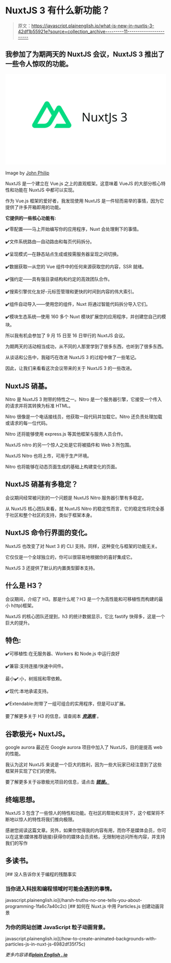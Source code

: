# NuxtJS 3 有什么新功能？

> 原文：<https://javascript.plainenglish.io/what-is-new-in-nuxtjs-3-42df1b55921e?source=collection_archive---------11----------------------->

## 我参加了为期两天的 NuxtJS 会议，NuxtJS 3 推出了一些令人惊叹的功能。

![](img/011a356c567c837f725fd41ef58a2f4f.png)

Image by [John Philip](https://medium.com/u/c2cdb19c0977?source=post_page-----42df1b55921e--------------------------------)

NuxtJS 是一个建立在 Vue.js 之上的直观框架。这意味着 VueJS 的大部分核心特性和功能在 NuxtJS 中都可以实现。

作为 Vue.js 框架的爱好者，我发现使用 NuxtJS 是一件轻而易举的事情，因为它提供了许多开箱即用的功能。

**它提供的一些核心功能有:**

✔️零配置——马上开始编写你的应用程序，Nuxt 会处理剩下的事情。

✔️文件系统路由—自动路由和每页代码拆分。

✔️呈现模式—在静态站点生成或按需服务器呈现之间切换。

✔️数据获取—从您的 Vue 组件中的任何来源获取您的内容，SSR 就绪。

✔️强约定——具有强目录结构和约定的高效团队合作。

✔️搜索引擎优化友好-元标签管理和更快的时间到内容的伟大索引。

✔️组件自动导入——使用您的组件，Nuxt 将通过智能代码拆分导入它们。

✔️模块生态系统—使用 160 多个 Nuxt 模块扩展您的应用程序，并创建您自己的模块。

所以我有机会参加了 9 月 15 日至 16 日举行的 NuxtJS 会议。

为期两天的活动相当成功，从不同的人那里学到了很多东西，也听到了很多东西。

从谈话和公告中，我碰巧在改进 NuxtJS 3 的过程中做了一些笔记。

因此，让我们来看看这次会议带来的关于 NuxtJS 3 的一些改进。

## **NuxtJS 硝基。**

Nitro 是 NuxtJS 3 附带的特性之一。Nitro 是一个服务器引擎，它接受一个传入的请求并将其转换为标准 HTML。

Nitro 很像是一个电话接线员，他获取一段代码并加载它。Nitro 还负责处理加载或请求的每一位代码。

Nitro 还将能够使用 express.js 等其他框架与服务人员合作。

NuxtJS nitro 的另一个惊人之处是它将被插件和 Web 3 所包围。

NuxtJS Nitro 也将上市，可用于生产环境。

Nitro 也将能够在动态页面生成的基础上构建变化的页面。

## **NuxtJS 硝基有多稳定？**

会议期间经常被问到的一个问题是 NuxtJS Nitro 服务器引擎有多稳定。

从 NuxtJS 核心团队来看，就 NuxtJS Nitro 的稳定性而言，它的稳定性将完全基于社区和整个社区的支持，类似于框架本身。

## NuxtJS 命令行界面的变化。

NuxtJS 也改变了对 Nuxt 3 的 CLI 支持。同样，这种变化与框架的功能无关。

它仅仅是一个全球独立的，你可以很容易地根据你的喜好集成它。

NuxtJS 3 还提供了默认的内置类型脚本支持。

## 什么是 H3？

会议期间，介绍了 H3。那是什么呢？H3 是一个为高性能和可移植性而构建的最小 h(ttp)框架。

NuxtJS 的核心团队还提到，h3 的统计数据显示，它比 fastify 快得多，这是一个巨大的提升。

## **特色:**

✔️可移植性:在无服务器、Workers 和 Node.js 中运行良好

✔️兼容:支持连接/快速中间件。

最小✔️:小，树摇摇和零依赖。

✔️现代:本地承诺支持。

✔️Extendable:附带了一组可组合的实用程序，但是可以扩展。

要了解更多关于 H3 的信息，请查阅本 [***资源库***](https://github.com/unjs/h3) 。

## **谷歌极光+ NuxtJS。**

google aurora 最近在 Google aurora 项目中加入了 NuxtJS，目的是提高 web 的性能。

我认为这对 NuxtJS 来说是一个巨大的胜利，因为一些大玩家已经注意到了这些框架并实现了它们的使用。

要了解更多关于谷歌极光项目的信息，请点击 [***链接。***](https://www.pathcheck.org/en/blog/a-new-open-source-solution-for-the-google-apple-exposure-notification-api)

## **终端思想。**

NuxtJS 3 包含了一些惊人的特性和功能。在社区的帮助和支持下，这个框架将不断地以惊人的特性将我们推向极限。

感谢您阅读这篇文章。另外，如果你觉得我的内容有用，而你不是媒体会员，你可以在这里(媒体推荐链接)获得你的媒体会员资格，无限制地访问所有内容，并支持我们的写作

## **多读书。**

[](/harsh-truths-no-one-tells-you-about-programming-1fa6c7a40c2c) [## 没人告诉你关于编程的残酷事实

### 当你进入科技和编程领域时可能会遇到的事情。

javascript.plainenglish.io](/harsh-truths-no-one-tells-you-about-programming-1fa6c7a40c2c) [](/how-to-create-animated-backgrounds-with-particles-js-in-nuxt-js-6982df35f75c) [## 如何在 Nuxt.js 中用 Particles.js 创建动画背景

### 为你的网站创建 JavaScript 粒子动画背景。

javascript.plainenglish.io](/how-to-create-animated-backgrounds-with-particles-js-in-nuxt-js-6982df35f75c) 

*更多内容请看*[***plain English . io***](http://plainenglish.io/)